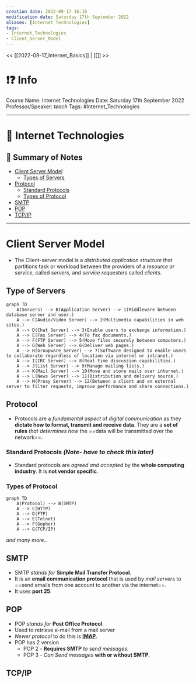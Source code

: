 ```yaml
---
creation date: 2022-09-17 16:16
modification date: Saturday 17th September 2022
aliases: [Internet Technologies] 
tags: 
- Internet_Technologies
- Client_Server_Model
---
```


<< [[2022-09-17_Internet_Basics]] | [[]] >>

# ❗❓ Info
Course Name: Internet Technologies
Date: Saturday 17th September 2022
Professor/Speaker: *teach*
Tags: #Internet_Technologies 

---
# 📑 Internet Technologies

## 📃 Summary of Notes
- [Client Server Model](#Client-Server-Model)
	- [Types of Servers](#Type-of-Servers)
- [Protocol](#Protocol)
	- [Standard Protocols](#Standard-Protocols)
	- [Types of Protocol](#Types-of-Protocol)
- [SMTP](#SMTP)
- [POP](#POP)
- [TCP/IP](#TCP/IP)
---
# **Client Server Model**
- The Client-server model is a *distributed application structure* that partitions task or workload between the providers of a *resource or service*, called *servers*, and *service requesters* called *clients*.

## **Type of Servers**

```mermaid
graph TD
    A(Servers) --> B(Application Server) --> 1(Middleware between database server and user.)
    A --> C(Audio/Video Server) --> 2(Multimedia capabilities in web sites.)
    A --> D(Chat Server) --> 3(Enable users to exchange information.)
    A --> E(Fax Server) --> 4(To fax documents.)
    A --> F(FTP Server) --> 5(Move files securely between computers.)
    A --> G(Web Server) --> 6(Deliver web pages.)
    A --> H(Groupware Server) --> 7(Software designed to enable users to collaborate regardless of location via internet or intranet.)
    A --> I(IRC Server) --> 8(Real time discussion capabilities.)
    A --> J(List Server) --> 9(Manage mailing lists.)
    A --> K(Mail Server) --> 10(Move and store mails over internet.)
    A --> L(News Server) --> 11(Distribution and delivery source.)
    A --> M(Proxy Server) --> 12(Between a client and an external server to filter requests, improve performance and share connections.)
```

## **Protocol**
- Protocols are a *fundamental aspect* of *digital communication* as they **dictate how to format, transmit and receive data**. They are a **set of rules** *that determines how* the ==data will be transmitted over the network==.

### **Standard Protocols** *(Note- have to check this later)*
- Standard protocols are *agreed and accepted* by the **whole computing industry**. It is **not vendor specific**.

### **Types of Protocol**
```mermaid
graph TD
    A(Protocol) --> B(SMTP)
    A --> C(HTTP)
    A --> D(FTP)
    A --> E(Telnet)
    A --> F(Gopher)
    A --> G(TCP/IP)
```
*and many more..*

## **SMTP**
- SMTP *stands for* **Simple Mail Transfer Protocol**.
- It is an **email communication protocol** that is used by *mail servers* to ==send emails from one account to another via the internet==.
- It uses **port 25**.

## **POP**
- POP *stands for* **Post Office Protocol**.
- Used to retrieve e-mail from a mail server
- *Newer protocol* to do this is [**IMAP**](#IMAP).
- POP has 2 version
	- POP 2 - **Requires SMTP** *to send messages*.
	- POP 3 - *Can Send messages* **with or without SMTP**.

## **TCP/IP**
